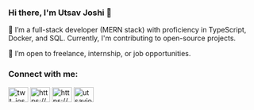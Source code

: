 ### Hi there, I'm Utsav Joshi 👋

🔭 I’m a full-stack developer (MERN stack) with proficiency in TypeScript, Docker, and SQL. Currently, I'm contributing to open-source projects.

🌱 I’m open to freelance, internship, or job opportunities.

### Connect with me:

<p align="left">
  <a href="https://x.com/joshi__utsav" target="_blank"><img src="https://raw.githubusercontent.com/rahuldkjain/github-profile-readme-generator/master/src/images/icons/Social/twitter.svg" alt="twt_joshi" height="30" width="40" /></a>
  <a href="https://www.linkedin.com/in/joshi-utsav" target="_blank"><img src="https://raw.githubusercontent.com/rahuldkjain/github-profile-readme-generator/master/src/images/icons/Social/linked-in-alt.svg" alt="https://www.linkedin.com/mwlite/in/joshi-utsav" height="30" width="40" /></a>
  <a href="https://stackoverflow.com/users/20730310/utsav-joshi" target="_blank"><img src="https://raw.githubusercontent.com/rahuldkjain/github-profile-readme-generator/master/src/images/icons/Social/stack-overflow.svg" alt="https://stackoverflow.com/users/20730310/utsav-joshi" height="30" width="40" /></a>
  <a href="https://www.instagram.com/joshi___utsav" target="_blank"><img src="https://raw.githubusercontent.com/rahuldkjain/github-profile-readme-generator/master/src/images/icons/Social/instagram.svg" alt="utsavjoshi66" height="30" width="40" /></a>
</p>
